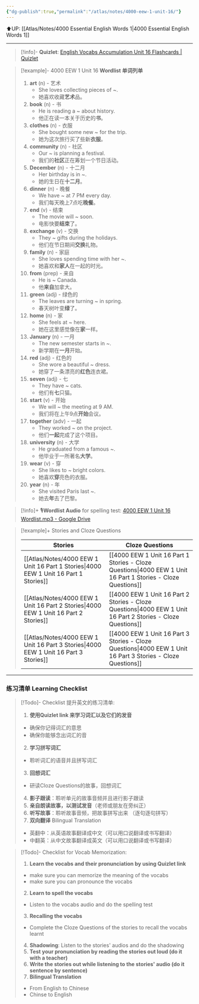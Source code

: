 ```yaml
---
{"dg-publish":true,"permalink":"/atlas/notes/4000-eew-1-unit-16/"}
---
```


⬆️UP: [[Atlas/Notes/4000 Essential English Words 1\|4000 Essential English Words 1]]

---
> [!info]- **Quizlet**: [English Vocabs Accumulation Unit 16 Flashcards | Quizlet](https://quizlet.com/my/933061706/english-vocabs-accumulation-unit-16-flash-cards/?i=1vbzw5&x=1jqt)

> [!example]- 4000 EEW 1 Unit 16 **Wordlist 单词列单**
> 1. **art** (n) - 艺术  
>     - She loves collecting pieces of ~.  
>     - 她喜欢收藏**艺术**品。
> 2. **book** (n) - 书  
>     - He is reading a ~ about history.  
>     - 他正在读一本关于历史的**书**。
> 3. **clothes** (n) - 衣服  
>     - She bought some new ~ for the trip. 
>     - 她为这次旅行买了些新**衣服**。
> 4. **community** (n) - 社区  
>     - Our ~ is planning a festival.  
>     - 我们的**社区**正在筹划一个节日活动。
> 5. **December** (n) - 十二月  
>     - Her birthday is in ~.
>     - 她的生日在**十二月**。
> 6. **dinner** (n) - 晚餐  
>     - We have ~ at 7 PM every day.  
>     - 我们每天晚上7点吃**晚餐**。
> 7. **end** (v) - 结束  
>     - The movie will ~ soon.
>     - 电影快要**结束**了。
> 8. **exchange** (v) - 交换  
>     - They ~ gifts during the holidays.  
>     - 他们在节日期间**交换**礼物。
> 9. **family** (n) - 家庭  
>     - She loves spending time with her ~.  
>     - 她喜欢和**家人**在一起的时光。
> 10. **from** (prep) - 来自  
>     - He is ~ Canada.  
>     - 他**来自**加拿大。
> 11. **green** (adj) - 绿色的  
>     - The leaves are turning ~ in spring.  
>     - 春天树叶变**绿**了。
> 12. **home** (n) - 家  
>     - She feels at ~ here.  
>     - 她在这里感觉像在**家**一样。
> 13. **January** (n) - 一月  
>     - The new semester starts in ~.  
>     - 新学期在**一月**开始。
> 14. **red** (adj) - 红色的  
>     - She wore a beautiful ~ dress.  
>     - 她穿了一条漂亮的**红色**连衣裙。
> 15. **seven** (adj) - 七  
>     - They have ~ cats.  
>     - 他们有**七**只猫。
> 16. **start** (v) - 开始  
>     - We will ~ the meeting at 9 AM.  
>     - 我们将在上午9点**开始**会议。
> 17. **together** (adv) - 一起  
>     - They worked ~ on the project.  
>     - 他们**一起**完成了这个项目。
> 18. **university** (n) - 大学  
>     - He graduated from a famous ~.  
>     - 他毕业于一所著名**大学**。
> 19. **wear** (v) - 穿  
>     - She likes to ~ bright colors.  
>     - 她喜欢**穿**亮色的衣服。
> 20. **year** (n) - 年  
>     - She visited Paris last ~.  
>     - 她去**年**去了巴黎。


> [!info]+ 🎙️**Wordlist Audio** for spelling test: [4000 EEW 1 Unit 16 Wordlist.mp3 - Google Drive](https://drive.google.com/file/d/1BVH50SmlIkOtrwO2So-ig2TiTaoK6nEA/view?usp=drive_link)

> [!example]+ Stories and Cloze Questions
>
> | Stories                               | Cloze Questions                                         |
> | ------------------------------------- | ------------------------------------------------------- |
> | [[Atlas/Notes/4000 EEW 1 Unit 16 Part 1 Stories\|4000 EEW 1 Unit 16 Part 1 Stories]] | [[4000 EEW 1 Unit 16 Part 1 Stories - Cloze Questions\|4000 EEW 1 Unit 16 Part 1 Stories - Cloze Questions]] |
> | [[Atlas/Notes/4000 EEW 1 Unit 16 Part 2 Stories\|4000 EEW 1 Unit 16 Part 2 Stories]] | [[4000 EEW 1 Unit 16 Part 2 Stories - Cloze Questions\|4000 EEW 1 Unit 16 Part 2 Stories - Cloze Questions]] |
> | [[Atlas/Notes/4000 EEW 1 Unit 16 Part 3 Stories\|4000 EEW 1 Unit 16 Part 3 Stories]] | [[4000 EEW 1 Unit 16 Part 3 Stories - Cloze Questions\|4000 EEW 1 Unit 16 Part 3 Stories - Cloze Questions]] |

---
### 练习清单 Learning Checklist

> [!Todo]- Checklist 提升英文的练习清单:
> 1. **使用Quizlet link 来学习词汇以及它们的发音** 
>	- 确保你记得词汇的意思 
>	- 确保你能够念出词汇的音 
> 2. **学习拼写词汇** 
>	- 聆听词汇的语音并且拼写词汇 
> 3. **回想词汇**
>	- 研读Cloze Questions的故事，回想词汇 
> 4. **影子跟读**：聆听单元的故事音频并且进行影子跟读 
> 5. **亲自朗读故事，以测试发音**（老师或朋友在旁纠正）
> 6. **听写故事**：聆听故事音频，把故事拼写出来 （逐句逐句拼写）
> 7. **双向翻译** Bilingual Translation 
>	- 英翻中：从英语故事翻译成中文（可以用口说翻译或书写翻译）
>	- 中翻英：从中文故事翻译成英文（可以用口说翻译或书写翻译）

> [!Todo]- Checklist for Vocab Memorization:
> 
> 1. **Learn the vocabs and their pronunciation by using Quizlet link**
>	- make sure you can memorize the meaning of the vocabs
>	- make sure you can pronounce the vocabs
> 2. **Learn to spell the vocabs**
>	- Listen to the vocabs audio and do the spelling test
> 3. **Recalling the vocabs**
>	- Complete the Cloze Questions of the stories to recall the vocabs learnt
> 4. **Shadowing**: Listen to the stories' audios and do the shadowing
> 5. **Test your pronunciation by reading the stories out loud (do it with a teacher)**
> 6. **Write the stories out while listening to the stories' audio (do it sentence by sentence)**
> 7. **Bilingual Translation** 
> 	- From English to Chinese
> 	- Chinse to English
